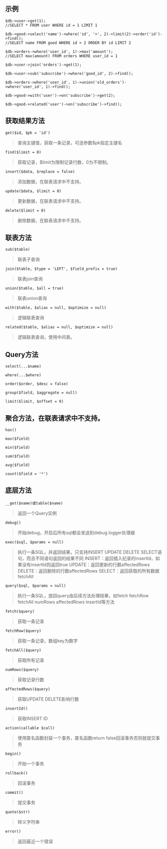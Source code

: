 

示例
----
```
$db->user->get(1);
//SELECT * FROM user WHERE id = 1 LIMIT 1

$db->good->select('name')->where('id', '>', 2)->limit(2)->order('id')->find();
//SELECT name FROM good WHERE id > 2 ORDER BY id LIMIT 2

$db->orders->where('user_id', 1)->max('amount');
//SELECT max(amount) FROM orders WHERE user_id = 1

$db->user->join('orders')->get(1);

$db->user->sub('subscribe')->where('good_id', 2)->find();

$db->orders->where('user_id', 1)->union('old_orders')->where('user_id', 1)->find();

$db->good->with('user')->on('subscribe')->get(2);

$db->good->related('user')->on('subscribe')->find();
```
获取结果方法
-----
```
get($id, $pk = 'id')
```
> 查询主键值，获取一条记录，可选参数$pk指定主键名

```
find($limit = 0)
```
>获取记录，$limit为限制记录行数，0为不限制。

```
insert($data, $replace = false)
```
>添加数据，在联表请求中不支持。

```
update($data, $limit = 0)
```
> 更新数据，在联表请求中不支持。

```
delete($limit = 0)
```
> 删除数据，在联表请求中不支持。

联表方法
----
```
sub($table)
```
> 联表子查询

```
join($table, $type = 'LEFT', $field_prefix = true)
```
> 联表join查询

```
union($table, $all = true)
```
> 联表union查询

```
with($table, $alias = null, $optimize = null)
```
> 逻辑联表查询

```
related($table, $alias = null, $optimize = null)
```
> 逻辑联表查询，使用中间表。

Query方法
----
```
select(...$name)
```
```
where(...$where)
```
```
order($order, $desc = false)
```
```
group($field, $aggregate = null)
```
```
limit($limit, $offset = 0)
```

聚合方法，在联表请求中不支持。
----
```
has()
```
```
max($field)
```
```
min($field)
```
```
sum($field)
```
```
avg($field)
```
```
count($field = '*')
```


底层方法
----

```
__get($name)或table($name)
```
> 返回一个Query实例

```
debug()
```
> 开始debug，开启后所有sql都会发送到debug logger处理器

```
exec($sql, $params = null)
```
> 执行一条SQL，并返回结果，只支持INSERT UPDATE DELETE SELECT语句，而且不同语句返回的结果不同
INSERT：返回插入纪录的insertId，如果没有insertId则返回true
UPDATE：返回更新的行数affectedRows
DELETE：返回删除的行数affectedRows
SELECT：返回获取的所有数据fetchAll

```
query($sql, $params = null)
```
> 执行一条SQL，放回query由后续方法处理结果，如fetch fetchRow fetchAll numRows affectedRows insertId等方法

```
fetch($query)
```
> 获取一条记录

```
fetchRow($query)
```
>  获取一条记录，数组key为数字

```
fetchAll($query)
```
> 获取所有记录

```
numRows($query)
```
> 获取记录行数

```
affectedRows($query)
```
> 获取UPDATE DELETE影响行数

```
insertId()
```
> 获取INSERT ID

```
action(callable $call)
```
> 使用匿名函数封装一个事务，匿名函数return false回滚事务否则就提交事务

```
begin()
```
> 开始一个事务

```
rollback()
```
> 回滚事务

```
commit()
```
> 提交事务

```
quote($str)
```
> 转义字符串

```
error()
```
> 返回最近一个错误